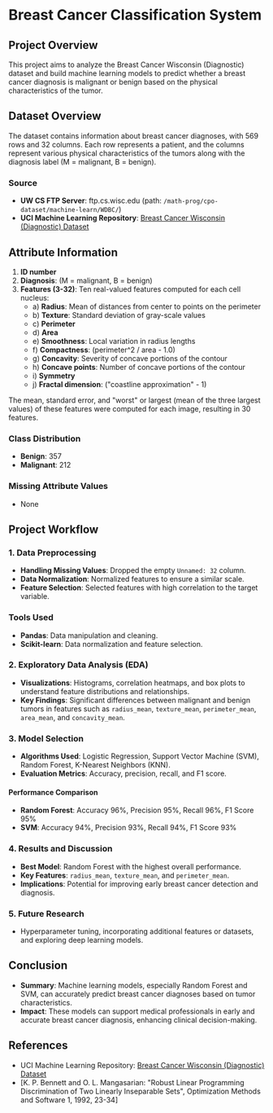 # Breast Cancer Classification System


## Project Overview
This project aims to analyze the Breast Cancer Wisconsin (Diagnostic) dataset and build machine learning models to predict whether a breast cancer diagnosis is malignant or benign based on the physical characteristics of the tumor.

## Dataset Overview
The dataset contains information about breast cancer diagnoses, with 569 rows and 32 columns. Each row represents a patient, and the columns represent various physical characteristics of the tumors along with the diagnosis label (M = malignant, B = benign).

### Source
- **UW CS FTP Server**: ftp.cs.wisc.edu (path: `/math-prog/cpo-dataset/machine-learn/WDBC/`)
- **UCI Machine Learning Repository**: [Breast Cancer Wisconsin (Diagnostic) Dataset](https://archive.ics.uci.edu/ml/datasets/Breast+Cancer+Wisconsin+%28Diagnostic%29)

## Attribute Information
1. **ID number**
2. **Diagnosis**: (M = malignant, B = benign)
3. **Features (3-32)**: Ten real-valued features computed for each cell nucleus:
   - a) **Radius**: Mean of distances from center to points on the perimeter
   - b) **Texture**: Standard deviation of gray-scale values
   - c) **Perimeter**
   - d) **Area**
   - e) **Smoothness**: Local variation in radius lengths
   - f) **Compactness**: (perimeter^2 / area - 1.0)
   - g) **Concavity**: Severity of concave portions of the contour
   - h) **Concave points**: Number of concave portions of the contour
   - i) **Symmetry**
   - j) **Fractal dimension**: ("coastline approximation" - 1)
   
The mean, standard error, and "worst" or largest (mean of the three largest values) of these features were computed for each image, resulting in 30 features.

### Class Distribution
- **Benign**: 357
- **Malignant**: 212

### Missing Attribute Values
- None

## Project Workflow

### 1. Data Preprocessing
- **Handling Missing Values**: Dropped the empty `Unnamed: 32` column.
- **Data Normalization**: Normalized features to ensure a similar scale.
- **Feature Selection**: Selected features with high correlation to the target variable.

### Tools Used
- **Pandas**: Data manipulation and cleaning.
- **Scikit-learn**: Data normalization and feature selection.

### 2. Exploratory Data Analysis (EDA)
- **Visualizations**: Histograms, correlation heatmaps, and box plots to understand feature distributions and relationships.
- **Key Findings**: Significant differences between malignant and benign tumors in features such as `radius_mean`, `texture_mean`, `perimeter_mean`, `area_mean`, and `concavity_mean`.

### 3. Model Selection
- **Algorithms Used**: Logistic Regression, Support Vector Machine (SVM), Random Forest, K-Nearest Neighbors (KNN).
- **Evaluation Metrics**: Accuracy, precision, recall, and F1 score.

#### Performance Comparison
- **Random Forest**: Accuracy 96%, Precision 95%, Recall 96%, F1 Score 95%
- **SVM**: Accuracy 94%, Precision 93%, Recall 94%, F1 Score 93%

### 4. Results and Discussion
- **Best Model**: Random Forest with the highest overall performance.
- **Key Features**: `radius_mean`, `texture_mean`, and `perimeter_mean`.
- **Implications**: Potential for improving early breast cancer detection and diagnosis.

### 5. Future Research
- Hyperparameter tuning, incorporating additional features or datasets, and exploring deep learning models.

## Conclusion
- **Summary**: Machine learning models, especially Random Forest and SVM, can accurately predict breast cancer diagnoses based on tumor characteristics.
- **Impact**: These models can support medical professionals in early and accurate breast cancer diagnosis, enhancing clinical decision-making.

## References
- UCI Machine Learning Repository: [Breast Cancer Wisconsin (Diagnostic) Dataset](https://archive.ics.uci.edu/ml/datasets/Breast+Cancer+Wisconsin+%28Diagnostic%29)
- [K. P. Bennett and O. L. Mangasarian: "Robust Linear Programming Discrimination of Two Linearly Inseparable Sets", Optimization Methods and Software 1, 1992, 23-34]
